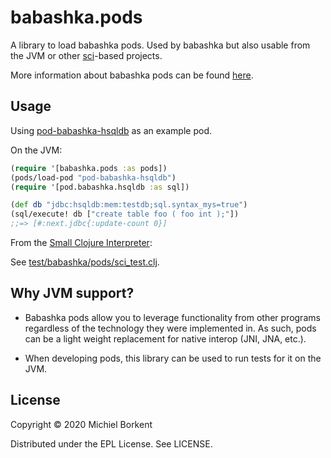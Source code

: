 # babashka.pods

A library to load babashka pods. Used by babashka but also usable from the JVM
or other [sci](https://github.com/borkdude/sci)-based projects.

More information about babashka pods can be found
[here](https://github.com/borkdude/babashka/blob/master/doc/pods.md).

## Usage

Using [pod-babashka-hsqldb](https://github.com/borkdude/pod-babashka-hsqldb) as
an example pod.

On the JVM:

``` clojure
(require '[babashka.pods :as pods])
(pods/load-pod "pod-babashka-hsqldb")
(require '[pod.babashka.hsqldb :as sql])

(def db "jdbc:hsqldb:mem:testdb;sql.syntax_mys=true")
(sql/execute! db ["create table foo ( foo int );"])
;;=> [#:next.jdbc{:update-count 0}]
```

From the [Small Clojure Interpreter](https://github.com/borkdude/sci):

See [test/babashka/pods/sci_test.clj](test/babashka/pods/sci_test.clj).

## Why JVM support?

- Babashka pods allow you to leverage functionality from other programs
regardless of the technology they were implemented in. As such, pods can be a
light weight replacement for native interop (JNI, JNA, etc.).

- When developing pods, this library can be used to run tests for it on the JVM.

## License

Copyright © 2020 Michiel Borkent

Distributed under the EPL License. See LICENSE.
